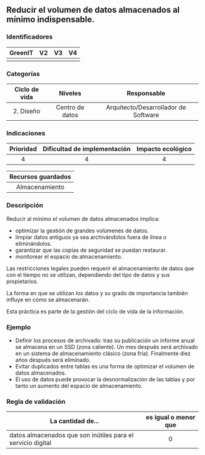 ## Reducir el volumen de datos almacenados al mínimo indispensable.

### Identificadores

 | GreenIT | V2  | V3  | V4  |
 | :-----: | :-: | :-: | :-: |
 |         |     |     |     |

### Categorías

 | Ciclo de vida |     Niveles     |             Responsable              |
 | :-----------: | :-------------: | :----------------------------------: |
 |   2. Diseño   | Centro de datos | Arquitecto/Desarrollador de Software |

### Indicaciones

 | Prioridad | Dificultad de implementación | Impacto ecológico |
 | :-------: | :--------------------------: | :---------------: |
 |     4     |              4               |          4        |

 | Recursos guardados |
 | :----------------: |
 |    Almacenamiento  |

### Descripción

Reducir al mínimo el volumen de datos almacenados implica:

 - optimizar la gestión de grandes volúmenes de datos.
 - limpiar datos antiguos ya sea archivándolos fuera de línea o eliminándolos.
 - garantizar que las copias de seguridad se puedan restaurar.
 - monitorear el espacio de almacenamiento.

Las restricciones legales pueden requerir el almacenamiento de datos que con el tiempo no se utilizan, dependiendo del tipo de datos y sus propietarios.

La forma en que se utilizan los datos y su grado de importancia también influye en cómo se almacenarán.

Esta práctica es parte de la gestión del ciclo de vida de la información.

### Ejemplo

 - Definir los procesos de archivado: tras su publicación un informe anual se almacena en un SSD (zona caliente). Un mes después será archivado en un sistema de almacenamiento clásico (zona fría). Finalmente diez años después será eliminado.
 - Evitar duplicados entre tablas es una forma de optimizar el volumen de datos almacenados.
 - El uso de datos puede provocar la desnormalización de las tablas y por tanto un aumento del espacio de almacenamiento.

### Regla de validación

 | La cantidad de...                                           | es igual o menor que |
 | ----------------------------------------------------------- | :------------------: |
 | datos almacenados que son inútiles para el servicio digital |           0          |
